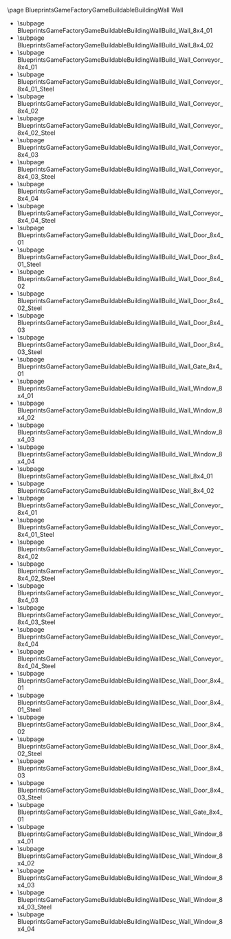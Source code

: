 \page BlueprintsGameFactoryGameBuildableBuildingWall Wall
- \subpage BlueprintsGameFactoryGameBuildableBuildingWallBuild_Wall_8x4_01
- \subpage BlueprintsGameFactoryGameBuildableBuildingWallBuild_Wall_8x4_02
- \subpage BlueprintsGameFactoryGameBuildableBuildingWallBuild_Wall_Conveyor_8x4_01
- \subpage BlueprintsGameFactoryGameBuildableBuildingWallBuild_Wall_Conveyor_8x4_01_Steel
- \subpage BlueprintsGameFactoryGameBuildableBuildingWallBuild_Wall_Conveyor_8x4_02
- \subpage BlueprintsGameFactoryGameBuildableBuildingWallBuild_Wall_Conveyor_8x4_02_Steel
- \subpage BlueprintsGameFactoryGameBuildableBuildingWallBuild_Wall_Conveyor_8x4_03
- \subpage BlueprintsGameFactoryGameBuildableBuildingWallBuild_Wall_Conveyor_8x4_03_Steel
- \subpage BlueprintsGameFactoryGameBuildableBuildingWallBuild_Wall_Conveyor_8x4_04
- \subpage BlueprintsGameFactoryGameBuildableBuildingWallBuild_Wall_Conveyor_8x4_04_Steel
- \subpage BlueprintsGameFactoryGameBuildableBuildingWallBuild_Wall_Door_8x4_01
- \subpage BlueprintsGameFactoryGameBuildableBuildingWallBuild_Wall_Door_8x4_01_Steel
- \subpage BlueprintsGameFactoryGameBuildableBuildingWallBuild_Wall_Door_8x4_02
- \subpage BlueprintsGameFactoryGameBuildableBuildingWallBuild_Wall_Door_8x4_02_Steel
- \subpage BlueprintsGameFactoryGameBuildableBuildingWallBuild_Wall_Door_8x4_03
- \subpage BlueprintsGameFactoryGameBuildableBuildingWallBuild_Wall_Door_8x4_03_Steel
- \subpage BlueprintsGameFactoryGameBuildableBuildingWallBuild_Wall_Gate_8x4_01
- \subpage BlueprintsGameFactoryGameBuildableBuildingWallBuild_Wall_Window_8x4_01
- \subpage BlueprintsGameFactoryGameBuildableBuildingWallBuild_Wall_Window_8x4_02
- \subpage BlueprintsGameFactoryGameBuildableBuildingWallBuild_Wall_Window_8x4_03
- \subpage BlueprintsGameFactoryGameBuildableBuildingWallBuild_Wall_Window_8x4_04
- \subpage BlueprintsGameFactoryGameBuildableBuildingWallDesc_Wall_8x4_01
- \subpage BlueprintsGameFactoryGameBuildableBuildingWallDesc_Wall_8x4_02
- \subpage BlueprintsGameFactoryGameBuildableBuildingWallDesc_Wall_Conveyor_8x4_01
- \subpage BlueprintsGameFactoryGameBuildableBuildingWallDesc_Wall_Conveyor_8x4_01_Steel
- \subpage BlueprintsGameFactoryGameBuildableBuildingWallDesc_Wall_Conveyor_8x4_02
- \subpage BlueprintsGameFactoryGameBuildableBuildingWallDesc_Wall_Conveyor_8x4_02_Steel
- \subpage BlueprintsGameFactoryGameBuildableBuildingWallDesc_Wall_Conveyor_8x4_03
- \subpage BlueprintsGameFactoryGameBuildableBuildingWallDesc_Wall_Conveyor_8x4_03_Steel
- \subpage BlueprintsGameFactoryGameBuildableBuildingWallDesc_Wall_Conveyor_8x4_04
- \subpage BlueprintsGameFactoryGameBuildableBuildingWallDesc_Wall_Conveyor_8x4_04_Steel
- \subpage BlueprintsGameFactoryGameBuildableBuildingWallDesc_Wall_Door_8x4_01
- \subpage BlueprintsGameFactoryGameBuildableBuildingWallDesc_Wall_Door_8x4_01_Steel
- \subpage BlueprintsGameFactoryGameBuildableBuildingWallDesc_Wall_Door_8x4_02
- \subpage BlueprintsGameFactoryGameBuildableBuildingWallDesc_Wall_Door_8x4_02_Steel
- \subpage BlueprintsGameFactoryGameBuildableBuildingWallDesc_Wall_Door_8x4_03
- \subpage BlueprintsGameFactoryGameBuildableBuildingWallDesc_Wall_Door_8x4_03_Steel
- \subpage BlueprintsGameFactoryGameBuildableBuildingWallDesc_Wall_Gate_8x4_01
- \subpage BlueprintsGameFactoryGameBuildableBuildingWallDesc_Wall_Window_8x4_01
- \subpage BlueprintsGameFactoryGameBuildableBuildingWallDesc_Wall_Window_8x4_02
- \subpage BlueprintsGameFactoryGameBuildableBuildingWallDesc_Wall_Window_8x4_03
- \subpage BlueprintsGameFactoryGameBuildableBuildingWallDesc_Wall_Window_8x4_03_Steel
- \subpage BlueprintsGameFactoryGameBuildableBuildingWallDesc_Wall_Window_8x4_04

